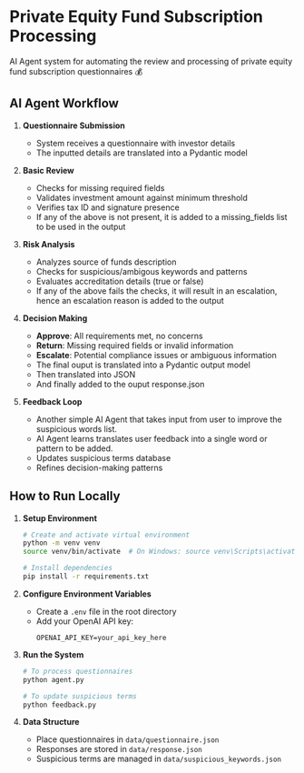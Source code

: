 # **Private Equity** Fund Subscription Processing
AI Agent system for automating the review and processing of private equity fund subscription questionnaires 💰  

## AI Agent Workflow 

1. **Questionnaire Submission**
   - System receives a questionnaire with investor details
   - The inputted details are translated into a Pydantic model
  
2. **Basic Review**
   - Checks for missing required fields
   - Validates investment amount against minimum threshold
   - Verifies tax ID and signature presence
   - If any of the above is not present, it is added to a missing_fields list to be used in the output
  
3. **Risk Analysis**
   - Analyzes source of funds description
   - Checks for suspicious/ambigous keywords and patterns
   - Evaluates accreditation details (true or false)
   - If any of the above fails the checks, it will result in an escalation, hence an escalation reason is added to the output
  
4. **Decision Making**
   - **Approve**: All requirements met, no concerns
   - **Return**: Missing required fields or invalid information
   - **Escalate**: Potential compliance issues or ambiguous information
   - The final ouput is translated into a Pydantic output model
   - Then translated into JSON
   - And finally added to the ouput response.json
  
5. **Feedback Loop**
   - Another simple AI Agent that takes input from user to improve the suspicious words list.
   - AI Agent learns translates user feedback into a single word or pattern to be added.
   - Updates suspicious terms database
   - Refines decision-making patterns


## How to Run Locally

1. **Setup Environment**
   ```bash
   # Create and activate virtual environment
   python -m venv venv
   source venv/bin/activate  # On Windows: source venv\Scripts\activate

   # Install dependencies
   pip install -r requirements.txt
   ```

2. **Configure Environment Variables**
   - Create a `.env` file in the root directory
   - Add your OpenAI API key:
     ```
     OPENAI_API_KEY=your_api_key_here
     ```

3. **Run the System**
   ```bash
   # To process questionnaires
   python agent.py

   # To update suspicious terms
   python feedback.py
   ```

4. **Data Structure**
   - Place questionnaires in `data/questionnaire.json`
   - Responses are stored in `data/response.json`
   - Suspicious terms are managed in `data/suspicious_keywords.json`  
